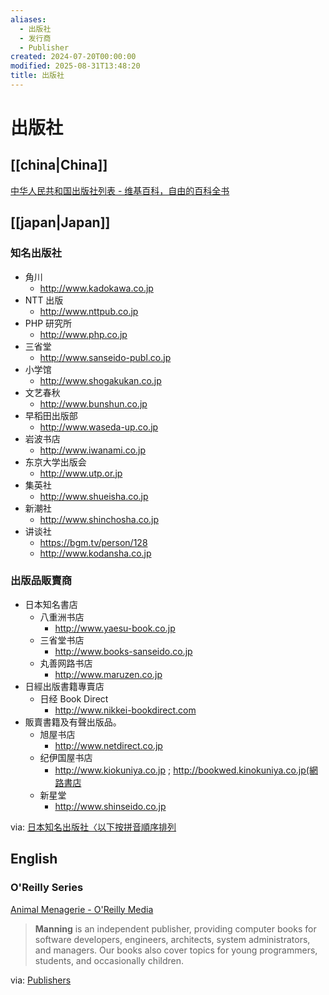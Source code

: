 ```yaml
---
aliases:
  - 出版社
  - 发行商
  - Publisher
created: 2024-07-20T00:00:00
modified: 2025-08-31T13:48:20
title: 出版社
---
```


# 出版社

## [[china|China]]

[中华人民共和国出版社列表 - 维基百科，自由的百科全书](https://zh.wikipedia.org/wiki/%E4%B8%AD%E5%8D%8E%E4%BA%BA%E6%B0%91%E5%85%B1%E5%92%8C%E5%9B%BD%E5%87%BA%E7%89%88%E7%A4%BE%E5%88%97%E8%A1%A8)

## [[japan|Japan]]

### 知名出版社

- 角川
    - http://www.kadokawa.co.jp
- NTT 出版
    - http://www.nttpub.co.jp
- PHP 研究所
    - http://www.php.co.jp
- 三省堂
    - http://www.sanseido-publ.co.jp
- 小学馆
    - http://www.shogakukan.co.jp
- 文艺春秋
    - http://www.bunshun.co.jp
- 早稻田出版部
    - http://www.waseda-up.co.jp
- 岩波书店
    - http://www.iwanami.co.jp
- 东京大学出版会
    - http://www.utp.or.jp
- 集英社
    - http://www.shueisha.co.jp
- 新潮社
    - http://www.shinchosha.co.jp
- 讲谈社
    - https://bgm.tv/person/128
    - http://www.kodansha.co.jp

### 出版品販賣商

- 日本知名書店
    - 八重洲书店
        - http://www.yaesu-book.co.jp
    - 三省堂书店
        - http://www.books-sanseido.co.jp
    - 丸善网路书店
        - http://www.maruzen.co.jp
- 日經出版書籍專賣店
	- 日经 Book Direct
		- http://www.nikkei-bookdirect.com
- 販賣書籍及有聲出版品。
    - 旭屋书店
        - http://www.netdirect.co.jp
    - 纪伊国屋书店
        - http://www.kiokuniya.co.jp ; http://bookwed.kinokuniya.co.jp(網路書店
    - 新星堂
        - http://www.shinseido.co.jp

via: [日本知名出版社〈以下按拼音順序排列](http://w3.tpsh.tp.edu.tw/education/japan/japanese_link/P.5.htm)

## English

### O'Reilly Series

[Animal Menagerie - O'Reilly Media](https://www.oreilly.com/animals.csp)

> **Manning** is an independent publisher, providing computer books for software developers, engineers, architects, system administrators, and managers. Our books also cover topics for young programmers, students, and occasionally children.

via: [Publishers](https://www.oreilly.com/publisher/manning-publications/)
